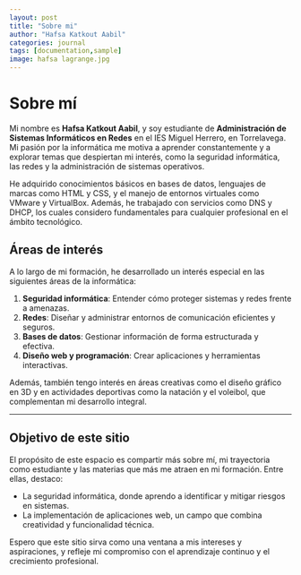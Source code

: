 ```yaml
---
layout: post
title: "Sobre mi"
author: "Hafsa Katkout Aabil"
categories: journal
tags: [documentation,sample]
image: hafsa lagrange.jpg
---
```


# Sobre mí  

Mi nombre es **Hafsa Katkout Aabil**, y soy estudiante de **Administración de Sistemas Informáticos en Redes** en el IES Miguel Herrero, en Torrelavega. Mi pasión por la informática me motiva a aprender constantemente y a explorar temas que despiertan mi interés, como la seguridad informática, las redes y la administración de sistemas operativos.  

He adquirido conocimientos básicos en bases de datos, lenguajes de marcas como HTML y CSS, y el manejo de entornos virtuales como VMware y VirtualBox. Además, he trabajado con servicios como DNS y DHCP, los cuales considero fundamentales para cualquier profesional en el ámbito tecnológico.  

## Áreas de interés  

A lo largo de mi formación, he desarrollado un interés especial en las siguientes áreas de la informática:  

1. **Seguridad informática**: Entender cómo proteger sistemas y redes frente a amenazas.  
2. **Redes**: Diseñar y administrar entornos de comunicación eficientes y seguros.  
3. **Bases de datos**: Gestionar información de forma estructurada y efectiva.  
4. **Diseño web y programación**: Crear aplicaciones y herramientas interactivas.  

Además, también tengo interés en áreas creativas como el diseño gráfico en 3D y en actividades deportivas como la natación y el voleibol, que complementan mi desarrollo integral.  

---

## Objetivo de este sitio  

El propósito de este espacio es compartir más sobre mí, mi trayectoria como estudiante y las materias que más me atraen en mi formación. Entre ellas, destaco:  

- La seguridad informática, donde aprendo a identificar y mitigar riesgos en sistemas.  
- La implementación de aplicaciones web, un campo que combina creatividad y funcionalidad técnica.  

Espero que este sitio sirva como una ventana a mis intereses y aspiraciones, y refleje mi compromiso con el aprendizaje continuo y el crecimiento profesional.  

